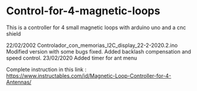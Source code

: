 # Control-for-4-magnetic-loops
This is a controller for 4 small magnetic loops with arduino uno and a cnc shield 

22/02/2002 Controlador_con_memorias_I2C_display_22-2-2020.2.ino Modified version with some bugs fixed. Added backlash compensation and speed control.
23/02/2020 Added timer for ant menu

Complete instruction in this link : 
https://www.instructables.com/id/Magnetic-Loop-Controller-for-4-Antennas/
